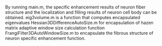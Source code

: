 By running main.m, the specific enhancement results of neuron fiber structure and the localization and filling results of neuron cell body can be obtained.
eig3volume.m is a function that computes encapsulated eigenvalues
Hessian3DDifferenceAutoSize.m for encapsulation of hazen matrix adaptive window size calculation function
FrangiFilter3DAutoWindowSize.m to encapsulate the fibrous structure of neuron specific enhancement function.
